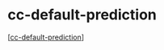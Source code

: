 # cc-default-prediction
[[cc-default-prediction](https://deepnote.com/@dataverse-odyssey-74eb/Credit-Default-Prediction-04809044-fc3c-4b8d-a24b-5d34b5d09764)]
